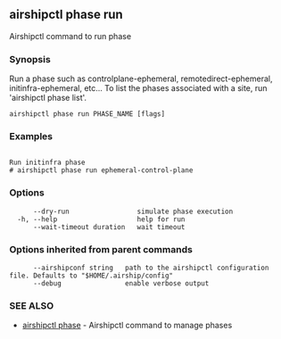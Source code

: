 ## airshipctl phase run

Airshipctl command to run phase

### Synopsis


Run a phase such as controlplane-ephemeral, remotedirect-ephemeral, initinfra-ephemeral, etc...
To list the phases associated with a site, run 'airshipctl phase list'.


```
airshipctl phase run PHASE_NAME [flags]
```

### Examples

```

Run initinfra phase
# airshipctl phase run ephemeral-control-plane

```

### Options

```
      --dry-run                 simulate phase execution
  -h, --help                    help for run
      --wait-timeout duration   wait timeout
```

### Options inherited from parent commands

```
      --airshipconf string   path to the airshipctl configuration file. Defaults to "$HOME/.airship/config"
      --debug                enable verbose output
```

### SEE ALSO

* [airshipctl phase](airshipctl_phase.md)	 - Airshipctl command to manage phases

